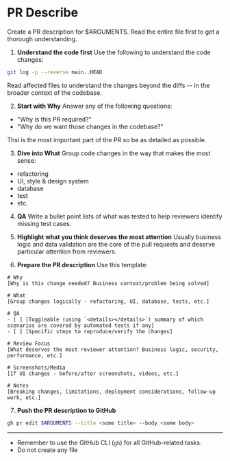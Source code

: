 # PR Describe

Create a PR description for $ARGUMENTS.
Read the entire file first to get a thorough understanding.

1. **Understand the code first**
Use the following to understand the code changes:
```sh
git log -p --reverse main..HEAD
```

Read affected files to understand the changes beyond the diffs -- in the broader context of the codebase.

2. **Start with Why**
Answer any of the following questions:
- "Why is this PR required?"
- "Why do we want those changes in the codebase?"

Thsi is the most important part of the PR so be as detailed as possible.

3. **Dive into What**
Group code changes in the way that makes the most sense:
- refactoring
- UI, style & design system
- database
- test
- etc.

4. **QA**
Write a bullet point lists of what was tested to help reviewers identify missing test cases.

5. **Highlight what you think deserves the most attention**
Usually business logic and data validation are the core of the pull requests and deserve particular attention from reviewers.

6. **Prepare the PR description**
Use this template:

```
# Why
[Why is this change needed? Business context/problem being solved]

# What
[Group changes logically - refactoring, UI, database, tests, etc.]

# QA
- [ ] [Toggleable (using `<details></details>`) summary of which scenarios are covered by automated tests if any]
- [ ] [Specific steps to reproduce/verify the changes]

# Review Focus
[What deserves the most reviewer attention? Business logic, security, performance, etc.]

# Screenshots/Media
[If UI changes - before/after screenshots, videos, etc.]

# Notes
[Breaking changes, limitations, deployment considerations, follow-up work, etc.]
```

7. **Push the PR description to GitHub**
```sh
gh pr edit $ARGUMENTS --title <some title> --body <some body>
```
---
- Remember to use the GitHub CLI (`gh`) for all GitHub-related tasks.
- Do not create any file